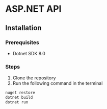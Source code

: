 # ASP.NET API 

## Installation
### Prerequisites
- Dotnet SDK 8.0

### Steps
1. Clone the repository
2. Run the following command in the terminal
```bash
nuget restore
dotnet build
dotnet run
```

